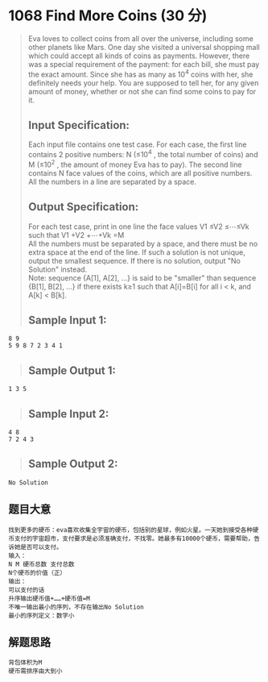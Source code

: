 # 1068 Find More Coins (30 分)  
> Eva loves to collect coins from all over the universe, including some other planets like Mars. One day she visited a universal shopping mall which could accept all kinds of coins as payments. However, there was a special requirement of the payment: for each bill, she must pay the exact amount. Since she has as many as 10<sup>4</sup>​​ coins with her, she definitely needs your help. You are supposed to tell her, for any given amount of money, whether or not she can find some coins to pay for it.  
> ## Input Specification:  
> Each input file contains one test case. For each case, the first line contains 2 positive numbers: N (≤10<sup>4</sup>​​ , the total number of coins) and M (≤10<sup>2</sup>​​ , the amount of money Eva has to pay). The second line contains N face values of the coins, which are all positive numbers. All the numbers in a line are separated by a space.  
> ## Output Specification:  
> For each test case, print in one line the face values V​1​ ≤V2​​ ≤⋯≤Vk​​  such that V1​​ +V​2​​ +⋯+Vk​​ =M  
> All the numbers must be separated by a space, and there must be no extra space at the end of the line. If such a solution is not unique, output the smallest sequence. If there is no solution, output "No Solution" instead.  
> Note: sequence {A[1], A[2], ...} is said to be "smaller" than sequence {B[1], B[2], ...} if there exists k≥1 such that A[i]=B[i] for all i < k, and A[k] < B[k].  
> ## Sample Input 1:
```
8 9
5 9 8 7 2 3 4 1
```
> ## Sample Output 1:
```
1 3 5
```
> ## Sample Input 2:
```
4 8
7 2 4 3
```
> ## Sample Output 2:
```
No Solution
```
## 题目大意
```
找到更多的硬币：eva喜欢收集全宇宙的硬币，包括别的星球，例如火星。一天她到接受各种硬币支付的宇宙超市，支付要求是必须准确支付，不找零。她最多有10000个硬币，需要帮助，告诉她是否可以支付。
输入：
N M 硬币总数 支付总数
N个硬币的价值（正）
输出：
可以支付的话
升序输出硬币值+……+硬币值=M
不唯一输出最小的序列，不存在输出No Solution
最小的序列定义：数字小
```
## 解题思路
```
背包体积为M
硬币需排序由大到小
```